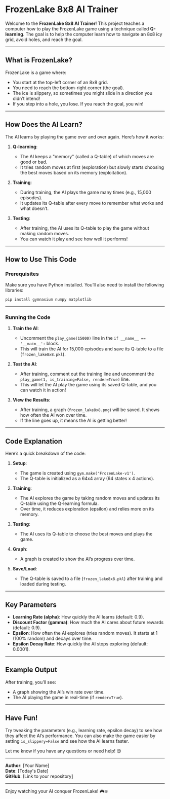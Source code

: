 # FrozenLake 8x8 AI Trainer


Welcome to the **FrozenLake 8x8 AI Trainer**! This project teaches a computer how to play the FrozenLake game using a technique called **Q-learning**. The goal is to help the computer learn how to navigate an 8x8 icy grid, avoid holes, and reach the goal.


---


## What is FrozenLake?


FrozenLake is a game where:
- You start at the top-left corner of an 8x8 grid.
- You need to reach the bottom-right corner (the goal).
- The ice is slippery, so sometimes you might slide in a direction you didn’t intend!
- If you step into a hole, you lose. If you reach the goal, you win!


---


## How Does the AI Learn?


The AI learns by playing the game over and over again. Here’s how it works:


1. **Q-learning**:
   - The AI keeps a "memory" (called a Q-table) of which moves are good or bad.
   - It tries random moves at first (exploration) but slowly starts choosing the best moves based on its memory (exploitation).


2. **Training**:
   - During training, the AI plays the game many times (e.g., 15,000 episodes).
   - It updates its Q-table after every move to remember what works and what doesn’t.


3. **Testing**:
   - After training, the AI uses its Q-table to play the game without making random moves.
   - You can watch it play and see how well it performs!


---


## How to Use This Code


### Prerequisites
Make sure you have Python installed. You’ll also need to install the following libraries:
```bash
pip install gymnasium numpy matplotlib
```


---


### Running the Code


1. **Train the AI**:
   - Uncomment the `play_game(15000)` line in the `if __name__ == '__main__':` block.
   - This will train the AI for 15,000 episodes and save its Q-table to a file (`frozen_lake8x8.pkl`).


2. **Test the AI**:
   - After training, comment out the training line and uncomment the `play_game(1, is_training=False, render=True)` line.
   - This will let the AI play the game using its saved Q-table, and you can watch it in action!


3. **View the Results**:
   - After training, a graph (`frozen_lake8x8.png`) will be saved. It shows how often the AI won over time.
   - If the line goes up, it means the AI is getting better!


---


## Code Explanation


Here’s a quick breakdown of the code:


1. **Setup**:
   - The game is created using `gym.make('FrozenLake-v1')`.
   - The Q-table is initialized as a 64x4 array (64 states x 4 actions).


2. **Training**:
   - The AI explores the game by taking random moves and updates its Q-table using the Q-learning formula.
   - Over time, it reduces exploration (epsilon) and relies more on its memory.


3. **Testing**:
   - The AI uses its Q-table to choose the best moves and plays the game.


4. **Graph**:
   - A graph is created to show the AI’s progress over time.


5. **Save/Load**:
   - The Q-table is saved to a file (`frozen_lake8x8.pkl`) after training and loaded during testing.


---


## Key Parameters


- **Learning Rate (alpha)**: How quickly the AI learns (default: 0.9).
- **Discount Factor (gamma)**: How much the AI cares about future rewards (default: 0.9).
- **Epsilon**: How often the AI explores (tries random moves). It starts at 1 (100% random) and decays over time.
- **Epsilon Decay Rate**: How quickly the AI stops exploring (default: 0.0001).


---


## Example Output


After training, you’ll see:
- A graph showing the AI’s win rate over time.
- The AI playing the game in real-time (if `render=True`).


---


## Have Fun!


Try tweaking the parameters (e.g., learning rate, epsilon decay) to see how they affect the AI’s performance. You can also make the game easier by setting `is_slippery=False` and see how the AI learns faster.


Let me know if you have any questions or need help! 😊


---


**Author**: [Your Name]  
**Date**: [Today's Date]  
**GitHub**: [Link to your repository]  


---


Enjoy watching your AI conquer FrozenLake! 🎮❄️


